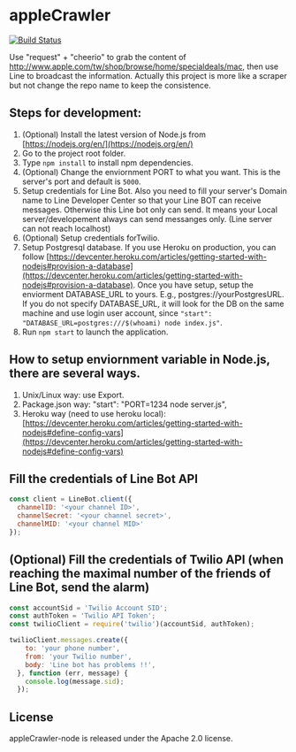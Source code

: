 # appleCrawler

[![Build Status](https://travis-ci.org/grimmer0125/appleCrawler-node.svg?branch=master)](https://travis-ci.org/grimmer0125/appleCrawler-node)

Use "request" + "cheerio" to grab the content of http://www.apple.com/tw/shop/browse/home/specialdeals/mac, then use Line to broadcast the information. Actually this project is more like a scraper but not change the repo name to keep the consistence.

## Steps for development:

1. (Optional) Install the latest version of Node.js from [https://nodejs.org/en/](https://nodejs.org/en/)
2. Go to the project root folder.
3. Type `npm install` to install npm dependencies.
4. (Optional) Change the enviornment PORT to what you want. This is the server's port and default is `5000`.
4. Setup credentials for Line Bot. Also you need to fill your server's Domain name to Line Developer Center so that your Line BOT can receive messages. Otherwise this Line bot only can send. It means your Local server/developement always can send messanges only. (Line server can not reach localhost) 
5. (Optional) Setup credentials forTwilio.
6. Setup Postgresql database. If you use Heroku on production, you can follow [https://devcenter.heroku.com/articles/getting-started-with-nodejs#provision-a-database](https://devcenter.heroku.com/articles/getting-started-with-nodejs#provision-a-database). Once you have setup, setup the enviorment DATABASE_URL to yours. E.g., postgres://yourPostgresURL. If you do not specify DATABASE_URL, it will look for the DB on the same machine and use login user account, since `"start": "DATABASE_URL=postgres:///$(whoami) node index.js"`. 
7. Run `npm start` to launch the application.

## How to setup enviornment variable in Node.js, there are several ways. 
1. Unix/Linux way: use Export.
2. Package.json way: "start": "PORT=1234 node server.js",
3. Heroku way (need to use heroku local): [https://devcenter.heroku.com/articles/getting-started-with-nodejs#define-config-vars](https://devcenter.heroku.com/articles/getting-started-with-nodejs#define-config-vars)

## Fill the credentials of Line Bot API

~~~ javascript
const client = LineBot.client({
  channelID: '<your channel ID>',
  channelSecret: '<your channel secret>',
  channelMID: '<your channel MID>'
});
~~~

## (Optional) Fill the credentials of Twilio API (when reaching the maximal number of the friends of Line Bot, send the alarm)

~~~ javascript
const accountSid = 'Twilio Account SID';
const authToken = 'Twilio API Token';
const twilioClient = require('twilio')(accountSid, authToken);

twilioClient.messages.create({
    to: 'your phone number',
    from: 'your Twilio number',
    body: 'Line bot has problems !!',
  }, function (err, message) {
    console.log(message.sid);
  });
~~~  

##

## License

appleCrawler-node is released under the Apache 2.0 license.
